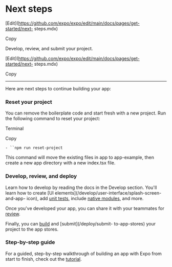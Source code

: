 # Next steps

[Edit](https://github.com/expo/expo/edit/main/docs/pages/get-started/next-
steps.mdx)

Copy

Develop, review, and submit your project.

[Edit](https://github.com/expo/expo/edit/main/docs/pages/get-started/next-
steps.mdx)

Copy

* * *

Here are next steps to continue building your app:

### Reset your project

You can remove the boilerplate code and start fresh with a new project. Run
the following command to reset your project:

Terminal

Copy

`- ``npm run reset-project`

This command will move the existing files in app to app-example, then create a
new app directory with a new index.tsx file.

### Develop, review, and deploy

Learn how to develop by reading the docs in the Develop section. You'll learn
how to create [UI elements](/develop/user-interface/splash-screen-and-app-
icon), add [unit tests](/develop/unit-testing), include [native
modules](/config-plugins/introduction), and more.

Once you've developed your app, you can share it with your teammates for
[review](/review/overview).

Finally, you can [build](/deploy/build-project) and [submit](/deploy/submit-
to-app-stores) your project to the app stores.

### Step-by-step guide

For a guided, step-by-step walkthrough of building an app with Expo from start
to finish, check out the [tutorial](/tutorial/introduction).

